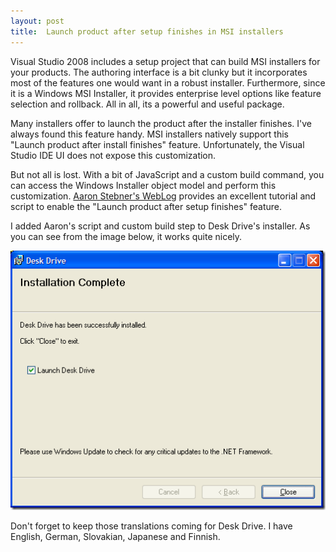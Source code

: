 ```yaml
---
layout: post
title:  Launch product after setup finishes in MSI installers
---
```

Visual Studio 2008 includes a setup project that can build MSI installers for your products. The authoring interface is a bit clunky but it incorporates most of the features one would want in a robust installer. Furthermore, since it is a Windows MSI Installer, it provides enterprise level options like feature selection and rollback. All in all, its a powerful and useful package.

Many installers offer to launch the product after the installer finishes. I've always found this feature handy. MSI installers natively support this "Launch product after install finishes" feature. Unfortunately, the Visual Studio IDE UI does not expose this customization.

But not all is lost. With a bit of JavaScript and a custom build command, you can access the Windows Installer object model and perform this customization. [Aaron Stebner's WebLog](http://blogs.msdn.com/astebner/archive/2006/08/12/696833.aspx) provides an excellent tutorial and script to enable the "Launch product after setup finishes" feature.

I added Aaron's script and custom build step to Desk Drive's installer. As you can see from the image below, it works quite nicely.

[![launchonexit](/cdn/images/blog/LaunchproductaftersetupfinishesinMSIinst_A0BF/launchonexit_thumb.png)](/cdn/images/blog/LaunchproductaftersetupfinishesinMSIinst_A0BF/launchonexit.png)

Don't forget to keep those translations coming for Desk Drive. I have English, German, Slovakian, Japanese and Finnish.
